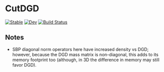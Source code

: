 # CutDGD

[![Stable](https://img.shields.io/badge/docs-stable-blue.svg)](https://jehicken.github.io/CutDGD.jl/stable/)
[![Dev](https://img.shields.io/badge/docs-dev-blue.svg)](https://jehicken.github.io/CutDGD.jl/dev/)
[![Build Status](https://github.com/jehicken/CutDGD.jl/actions/workflows/CI.yml/badge.svg?branch=main)](https://github.com/jehicken/CutDGD.jl/actions/workflows/CI.yml?query=branch%3Amain)


## Notes

* SBP diagonal norm operators here have increased density vs DGD; however, because the DGD mass matrix is non-diagonal, this adds to its memory footprint too (although, in 3D the difference in memory may still favor DGD).
